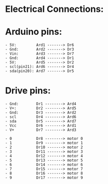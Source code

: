 # Electrical Connections:

  # Arduino pins:
    - 5V:         Ard1 -------> Dr6
    - Gnd:        Ard2 -------> Dr3
    - Vin:        Ard3 -------> Dr7
    - Gnd:        Ard4 -------> Dr1
    - 5V:         Ard5 -------> Dr2
    - scl(pin21): Ard6 -------> Dr4
    - sda(pin20): Ard7 -------> Dr5
    
  # Drive pins:
    - Gnd:        Dr1 --------> Ard4
    - V+:         Dr2 --------> Ard5
    - Gnd:        Dr3 --------> Ard2
    - scl         Dr4 --------> Ard6
    - sda         Dr5 --------> Ard7
    - Vcc         Dr6 --------> Ard1
    - V+          Dr7 --------> Ard3
    
    - 0           Dr8 --------> motor 0
    - 1           Dr9 --------> motor 1
    - 2           Dr10 -------> motor 2
    - 3           Dr11 -------> motor 3
    - 4           Dr12 -------> motor 4
    - 5           Dr13 -------> motor 5
    - 6           Dr14 -------> motor 6
    - 7           Dr15 -------> motor 7
    - 8           Dr16 -------> motor 8
    - 9           Dr17 -------> motor 9
